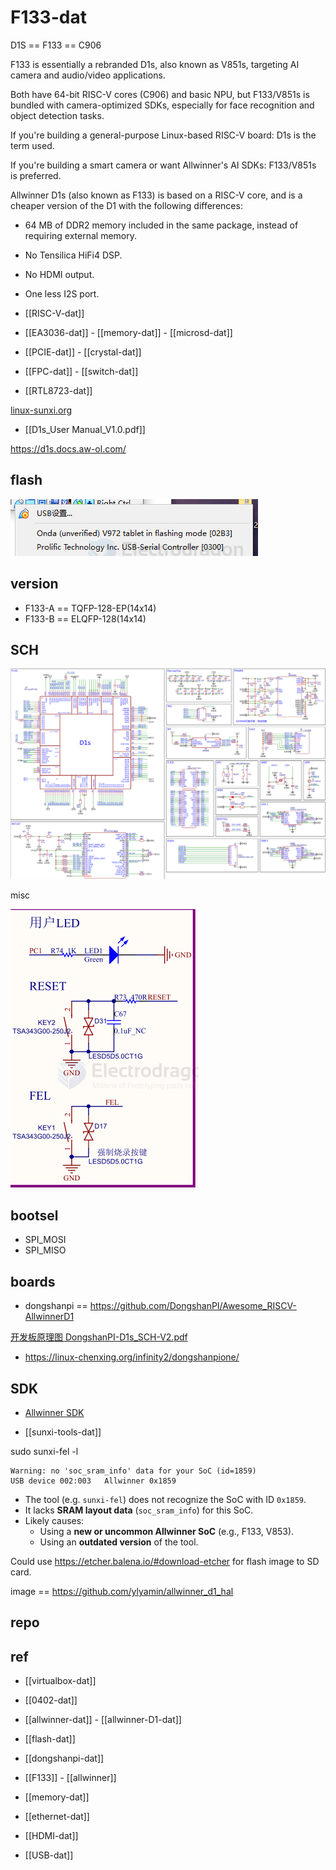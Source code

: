 
# F133-dat

D1S == F133 == C906 

F133 is essentially a rebranded D1s, also known as V851s, targeting AI camera and audio/video applications.

Both have 64-bit RISC-V cores (C906) and basic NPU, but F133/V851s is bundled with camera-optimized SDKs, especially for face recognition and object detection tasks.

If you're building a general-purpose Linux-based RISC-V board: D1s is the term used.

If you're building a smart camera or want Allwinner's AI SDKs: F133/V851s is preferred.



Allwinner D1s (also known as F133) is based on a RISC-V core, and is a cheaper version of the D1 with the following differences:

- 64 MB of DDR2 memory included in the same package, instead of requiring external memory.
- No Tensilica HiFi4 DSP.
- No HDMI output.
- One less I2S port.

- [[RISC-V-dat]]


- [[EA3036-dat]] - [[memory-dat]] - [[microsd-dat]]

- [[PCIE-dat]] - [[crystal-dat]]

- [[FPC-dat]] - [[switch-dat]]

- [[RTL8723-dat]]

[linux-sunxi.org](https://linux-sunxi.org/D1s)

- [[D1s_User Manual_V1.0.pdf]]

https://d1s.docs.aw-ol.com/


## flash 

![](2025-07-26-12-23-54.png)

## version 

- F133-A == TQFP-128-EP(14x14)
- F133-B == ELQFP-128(14x14)



## SCH 

![](F133-SCH-1.png)

misc 

![](2025-08-07-12-39-31.png)

## bootsel 

- SPI_MOSI
- SPI_MISO


## boards 

- dongshanpi == https://github.com/DongshanPI/Awesome_RISCV-AllwinnerD1

[开发板原理图 DongshanPI-D1s_SCH-V2.pdf](https://dongshanpi.com/DongshanPI-D1s/DongshanPI-D1s_SCH-V2.pdf)



- https://linux-chenxing.org/infinity2/dongshanpione/

## SDK 

- [Allwinner SDK](https://github.com/allwinner-zh/Allwinner-RTOS)

- [[sunxi-tools-dat]]

sudo sunxi-fel -l

    Warning: no 'soc_sram_info' data for your SoC (id=1859)
    USB device 002:003   Allwinner 0x1859  


- The tool (e.g. `sunxi-fel`) does not recognize the SoC with ID `0x1859`.
- It lacks **SRAM layout data** (`soc_sram_info`) for this SoC.
- Likely causes:
  - Using a **new or uncommon Allwinner SoC** (e.g., F133, V853).
  - Using an **outdated version** of the tool.


Could use https://etcher.balena.io/#download-etcher for flash image to SD card.

image == https://github.com/ylyamin/allwinner_d1_hal


## repo 




## ref 

- [[virtualbox-dat]]

- [[0402-dat]] 

- [[allwinner-dat]] - [[allwinner-D1-dat]]

- [[flash-dat]]

- [[dongshanpi-dat]]

- [[F133]] - [[allwinner]]

- [[memory-dat]]

- [[ethernet-dat]]

- [[HDMI-dat]]

- [[USB-dat]]